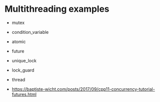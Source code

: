 # Multithreading examples
- mutex
- condition_variable
- atomic
- future
- unique_lock
- lock_guard
- thread

- https://baptiste-wicht.com/posts/2017/09/cpp11-concurrency-tutorial-futures.html

